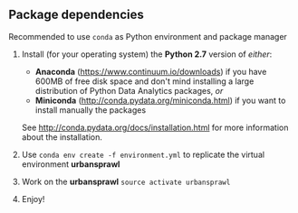 ## Package dependencies
Recommended to use `conda` as Python environment and package manager

1. Install (for your operating system) the **Python 2.7** version of *either*:
    * **Anaconda** (https://www.continuum.io/downloads) if you have 600MB of free disk space and don't mind installing a large distribution of Python Data Analytics packages, *or*
    * **Miniconda** (http://conda.pydata.org/miniconda.html) if you want to install manually the packages
    
    See http://conda.pydata.org/docs/installation.html for more information about the installation.

2. Use `conda env create -f environment.yml` to replicate the virtual environment **urbansprawl**

3. Work on the **urbansprawl** `source activate urbansprawl`

4. Enjoy!
